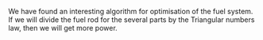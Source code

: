 We have found an interesting algorithm for optimisation of the fuel system.
If we will divide the fuel rod for the several parts by the Triangular numbers law,
then we will get more power.
